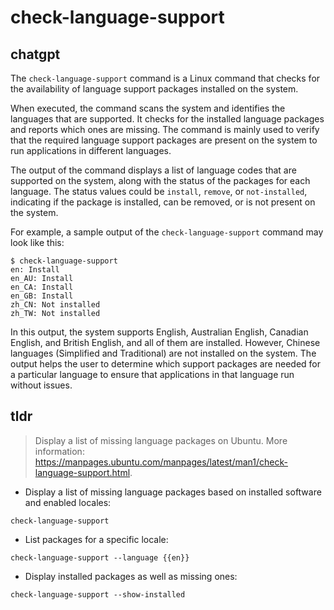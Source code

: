 # check-language-support 
## chatgpt 
The `check-language-support` command is a Linux command that checks for the availability of language support packages installed on the system. 

When executed, the command scans the system and identifies the languages that are supported. It checks for the installed language packages and reports which ones are missing. The command is mainly used to verify that the required language support packages are present on the system to run applications in different languages.

The output of the command displays a list of language codes that are supported on the system, along with the status of the packages for each language. The status values could be `install`, `remove`, or `not-installed`, indicating if the package is installed, can be removed, or is not present on the system.

For example, a sample output of the `check-language-support` command may look like this:

```
$ check-language-support
en: Install
en_AU: Install
en_CA: Install
en_GB: Install
zh_CN: Not installed
zh_TW: Not installed
```

In this output, the system supports English, Australian English, Canadian English, and British English, and all of them are installed. However, Chinese languages (Simplified and Traditional) are not installed on the system. The output helps the user to determine which support packages are needed for a particular language to ensure that applications in that language run without issues. 

## tldr 
 
> Display a list of missing language packages on Ubuntu.
> More information: <https://manpages.ubuntu.com/manpages/latest/man1/check-language-support.html>.

- Display a list of missing language packages based on installed software and enabled locales:

`check-language-support`

- List packages for a specific locale:

`check-language-support --language {{en}}`

- Display installed packages as well as missing ones:

`check-language-support --show-installed`
